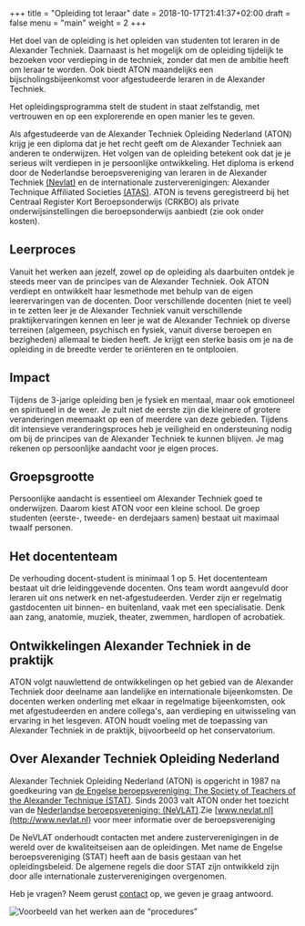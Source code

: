 +++
title = "Opleiding tot leraar"
date = 2018-10-17T21:41:37+02:00
draft = false
menu = "main"
weight = 2
+++

Het doel van de opleiding is het opleiden van studenten tot leraren in de
Alexander Techniek. Daarnaast is het mogelijk om de opleiding tijdelijk te
bezoeken voor verdieping in de techniek, zonder dat men de ambitie heeft om
leraar te worden. Ook biedt ATON maandelijks een bijscholingsbijeenkomst voor
afgestudeerde leraren in de Alexander Techniek.

Het opleidingsprogramma stelt de student in staat zelfstandig, met vertrouwen en op een explorerende en 
open manier les te geven.

Als afgestudeerde van de Alexander Techniek Opleiding Nederland (ATON) krijg je
een diploma dat je het recht geeft om de Alexander Techniek aan anderen te
onderwijzen. Het volgen van de opleiding betekent ook dat je je serieus wilt
verdiepen in je persoonlijke ontwikkeling. Het diploma is erkend door de
Nederlandse beroepsvereniging van leraren in de Alexander Techniek 
[(Nevlat)](http://www.nevlat.nl) en
de internationale zusterverenigingen: Alexander Technique Affiliated Societies
[(ATAS)](http://www.alexandertechniqueworldwide.com). ATON is tevens geregistreerd bij het Centraal Register Kort
Beroepsonderwijs (CRKBO) als private onderwijsinstellingen die
beroepsonderwijs aanbiedt (zie ook onder kosten).

## Leerproces

Vanuit het werken aan jezelf, zowel op de opleiding als daarbuiten ontdek je
steeds meer van de principes van de Alexander Techniek. Ook ATON verdiept en
ontwikkelt haar lesmethode met behulp van de eigen leerervaringen van de
docenten. Door verschillende docenten (niet te veel) in te zetten leer je de
Alexander Techniek vanuit verschillende praktijkervaringen kennen en leer je wat
de Alexander Techniek op diverse terreinen (algemeen, psychisch en fysiek,
vanuit diverse beroepen en bezigheden) allemaal te bieden heeft. Je krijgt een
sterke basis om je na de opleiding in de breedte verder te oriënteren en te
ontplooien.

## Impact

Tijdens de 3-jarige opleiding ben je fysiek en mentaal, maar ook emotioneel en
spiritueel in de weer. Je zult niet de eerste zijn die kleinere of grotere
veranderingen meemaakt op een of meerdere van deze gebieden. Tijdens dit
intensieve veranderingsproces heb je veiligheid en ondersteuning nodig om bij de
principes van de Alexander Techniek te kunnen blijven. Je mag rekenen op
persoonlijke aandacht voor je eigen proces.


## Groepsgrootte

Persoonlijke aandacht is essentieel om Alexander Techniek goed te onderwijzen.
Daarom kiest ATON voor een kleine school. De groep studenten (eerste-, tweede-
en derdejaars samen) bestaat uit maximaal twaalf personen.

## Het docententeam

De verhouding docent-student is minimaal 1 op 5. Het docententeam bestaat uit
drie leidinggevende docenten. Ons team wordt aangevuld door leraren uit ons
netwerk en net-afgestudeerden. Verder zijn er regelmatig gastdocenten uit
binnen- en buitenland, vaak met een specialisatie. Denk aan zang, anatomie,
muziek, theater, zwemmen, hardlopen of acrobatiek.

## Ontwikkelingen Alexander Techniek in de praktijk

ATON volgt nauwlettend de ontwikkelingen op het gebied van de Alexander Techniek
door deelname aan landelijke en internationale bijeenkomsten. De docenten werken
onderling met elkaar in regelmatige bijeenkomsten, ook met afgestudeerden en
andere collega&#39;s, aan verdieping en uitwisseling van ervaring in het
lesgeven. ATON houdt voeling met de toepassing van Alexander Techniek in de
praktijk, bijvoorbeeld op het conservatorium.

## Over Alexander Techniek Opleiding Nederland

Alexander Techniek Opleiding Nederland (ATON) is opgericht in 1987 na
goedkeuring van [de Engelse beroepsvereniging: The Society of Teachers of the
Alexander Technique (STAT)](http://www.stat.org.uk/). Sinds 2003 valt ATON onder
het toezicht van de [Nederlandse beroepsvereniging:
(NeVLAT)](http://www.nevlat.nl/).Zie [www.nevlat.nl](http://www.nevlat.nl) voor
meer informatie over de beroepsvereniging

De NeVLAT onderhoudt contacten met andere zusterverenigingen in de wereld over
de kwaliteitseisen aan de opleidingen. Met name de Engelse beroepsvereniging
(STAT) heeft aan de basis gestaan van het opleidingsbeleid. De algemene regels
die door STAT zijn ontwikkeld zijn door alle internationale zusterverenigingen
overgenomen.


Heb je vragen? Neem gerust [contact](#contact) op, we geven je graag antwoord.

![Voorbeeld van het werken aan de “procedures”](/eric-en-arie-jan.jpg)
